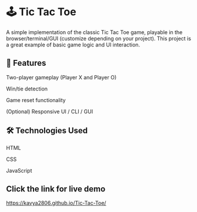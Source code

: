 # 🕹️ Tic Tac Toe

A simple implementation of the classic Tic Tac Toe game, playable in the browser/terminal/GUI (customize depending on your project). This project is a great example of basic game logic and UI interaction.

## 🚀 Features

Two-player gameplay (Player X and Player O)

Win/tie detection

Game reset functionality

(Optional) Responsive UI / CLI / GUI

## 🛠️ Technologies Used

HTML

CSS

JavaScript

## Click the link for live demo 

https://kavya2806.github.io/Tic-Tac-Toe/

